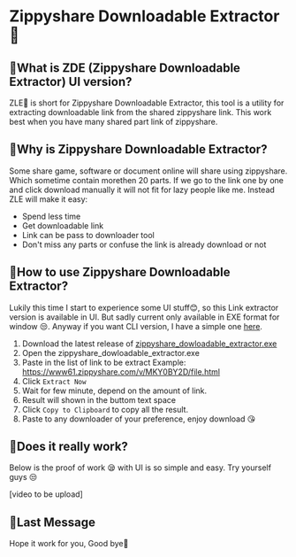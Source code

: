 # Zippyshare Downloadable Extractor🐚
## 🐚What is ZDE (Zippyshare Downloadable Extractor) UI version?

ZLE🐚 is short for Zippyshare Downloadable Extractor, this tool is a utility for extracting downloadable link from the shared zippyshare link.
This work best when you have many shared part link of zippyshare.


## 🐚Why is Zippyshare Downloadable Extractor?

Some share game, software or document online will share using zippyshare. Which sometime contain morethen 20 parts.
If we go to the link one by one and click download manually it will not fit for lazy people like me.
Instead ZLE will make it easy:
  - Spend less time
  - Get downloadable link
  - Link can be pass to downloader tool
  - Don't miss any parts or confuse the link is already download or not

## 🐚How to use Zippyshare Downloadable Extractor?

Lukily this time I start to experience some UI stuff😊, so this Link extractor version is available in UI.
But sadly current only available in EXE format for window 😒.
Anyway if you want CLI version, I have a simple one [here](https://github.com/panhavad/zippyshare-get).

 1. Download the latest release of [zippyshare_dowloadable_extractor.exe](https://github.com/panhavad/zippyshare-link-extractor/releases) 
 2. Open the zippyshare_dowloadable_extractor.exe
 3. Paste in the list of link to be extract
    Example: https://www61.zippyshare.com/v/MKY0BY2D/file.html
 4. Click `Extract Now`
 5. Wait for few minute, depend on the amount of link.
 6. Result will shown in the buttom text space
 7. Click `Copy to Clipboard` to copy all the result.
 8. Paste to any downloader of your preference, enjoy download 😘

## 🐚Does it really work?
Below is the proof of work 😪 with UI is so simple and easy.
Try yourself guys 😒

[video to be upload]

## 🐚Last Message

Hope it work for you, Good bye🫥
